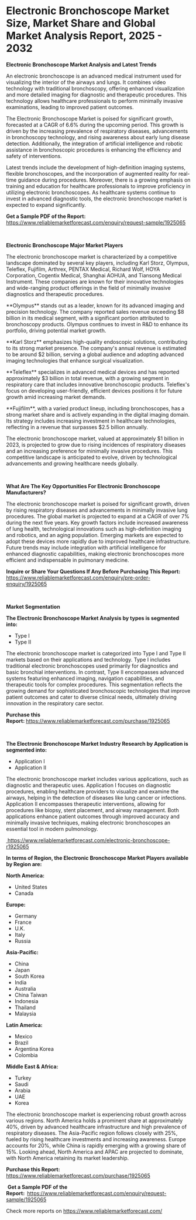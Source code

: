 <p><h1>Electronic Bronchoscope Market Size, Market Share and Global Market Analysis Report, 2025 - 2032</h1></p><p><strong>Electronic Bronchoscope Market Analysis and Latest Trends</strong></p>
<p><p>An electronic bronchoscope is an advanced medical instrument used for visualizing the interior of the airways and lungs. It combines video technology with traditional bronchoscopy, offering enhanced visualization and more detailed imaging for diagnostic and therapeutic procedures. This technology allows healthcare professionals to perform minimally invasive examinations, leading to improved patient outcomes.</p><p>The Electronic Bronchoscope Market is poised for significant growth, forecasted at a CAGR of 6.6% during the upcoming period. This growth is driven by the increasing prevalence of respiratory diseases, advancements in bronchoscopy technology, and rising awareness about early lung disease detection. Additionally, the integration of artificial intelligence and robotic assistance in bronchoscopic procedures is enhancing the efficiency and safety of interventions.</p><p>Latest trends include the development of high-definition imaging systems, flexible bronchoscopes, and the incorporation of augmented reality for real-time guidance during procedures. Moreover, there is a growing emphasis on training and education for healthcare professionals to improve proficiency in utilizing electronic bronchoscopes. As healthcare systems continue to invest in advanced diagnostic tools, the electronic bronchoscope market is expected to expand significantly.</p></p>
<p><strong>Get a Sample PDF of the Report:&nbsp;</strong> <a href="https://www.reliablemarketforecast.com/enquiry/request-sample/1925065?utm_campaign=1903&utm_medium=2&utm_source=Github&utm_content=ia&utm_term=14012025&utm_id=electronic-bronchoscope">https://www.reliablemarketforecast.com/enquiry/request-sample/1925065</a></p>
<p>&nbsp;</p>
<p><strong>Electronic Bronchoscope Major Market Players</strong></p>
<p><p>The electronic bronchoscope market is characterized by a competitive landscape dominated by several key players, including Karl Storz, Olympus, Teleflex, Fujifilm, Arthrex, PENTAX Medical, Richard Wolf, HOYA Corporation, Cogentix Medical, Shanghai AOHUA, and Tiansong Medical Instrument. These companies are known for their innovative technologies and wide-ranging product offerings in the field of minimally invasive diagnostics and therapeutic procedures.</p><p>**Olympus** stands out as a leader, known for its advanced imaging and precision technology. The company reported sales revenue exceeding $8 billion in its medical segment, with a significant portion attributed to bronchoscopy products. Olympus continues to invest in R&D to enhance its portfolio, driving potential market growth.</p><p>**Karl Storz** emphasizes high-quality endoscopic solutions, contributing to its strong market presence. The company's annual revenue is estimated to be around $2 billion, serving a global audience and adopting advanced imaging technologies that enhance surgical visualization.</p><p>**Teleflex** specializes in advanced medical devices and has reported approximately $3 billion in total revenue, with a growing segment in respiratory care that includes innovative bronchoscopic products. Teleflex's focus on developing user-friendly, efficient devices positions it for future growth amid increasing market demands.</p><p>**Fujifilm**, with a varied product lineup, including bronchoscopes, has a strong market share and is actively expanding in the digital imaging domain. Its strategy includes increasing investment in healthcare technologies, reflecting in a revenue that surpasses $2.5 billion annually.</p><p>The electronic bronchoscope market, valued at approximately $1 billion in 2023, is projected to grow due to rising incidences of respiratory diseases and an increasing preference for minimally invasive procedures. This competitive landscape is anticipated to evolve, driven by technological advancements and growing healthcare needs globally.</p></p>
<p>&nbsp;</p>
<p><strong>What Are The Key Opportunities For Electronic Bronchoscope Manufacturers?</strong></p>
<p><p>The electronic bronchoscope market is poised for significant growth, driven by rising respiratory diseases and advancements in minimally invasive lung procedures. The global market is projected to expand at a CAGR of over 7% during the next five years. Key growth factors include increased awareness of lung health, technological innovations such as high-definition imaging and robotics, and an aging population. Emerging markets are expected to adopt these devices more rapidly due to improved healthcare infrastructure. Future trends may include integration with artificial intelligence for enhanced diagnostic capabilities, making electronic bronchoscopes more efficient and indispensable in pulmonary medicine.</p></p>
<p><strong>Inquire or Share Your Questions If Any Before Purchasing This Report:</strong> <a href="https://www.reliablemarketforecast.com/enquiry/pre-order-enquiry/1925065?utm_campaign=1903&utm_medium=2&utm_source=Github&utm_content=ia&utm_term=14012025&utm_id=electronic-bronchoscope">https://www.reliablemarketforecast.com/enquiry/pre-order-enquiry/1925065</a></p>
<p>&nbsp;</p>
<p><strong>Market Segmentation</strong></p>
<p><strong>The Electronic Bronchoscope Market Analysis by types is segmented into:</strong></p>
<p><ul><li>Type I</li><li>Type II</li></ul></p>
<p><p>The electronic bronchoscope market is categorized into Type I and Type II markets based on their applications and technology. Type I includes traditional electronic bronchoscopes used primarily for diagnostics and basic bronchial interventions. In contrast, Type II encompasses advanced systems featuring enhanced imaging, navigation capabilities, and therapeutic tools for complex procedures. This segmentation reflects the growing demand for sophisticated bronchoscopic technologies that improve patient outcomes and cater to diverse clinical needs, ultimately driving innovation in the respiratory care sector.</p></p>
<p><strong>Purchase this Report:&nbsp;</strong><a href="https://www.reliablemarketforecast.com/purchase/1925065?utm_campaign=1903&utm_medium=2&utm_source=Github&utm_content=ia&utm_term=14012025&utm_id=electronic-bronchoscope">https://www.reliablemarketforecast.com/purchase/1925065</a></p>
<p>&nbsp;</p>
<p><strong>The Electronic Bronchoscope Market Industry Research by Application is segmented into:</strong></p>
<p><ul><li>Application I</li><li>Application II</li></ul></p>
<p><p>The electronic bronchoscope market includes various applications, such as diagnostic and therapeutic uses. Application I focuses on diagnostic procedures, enabling healthcare providers to visualize and examine the airways, helping in the detection of diseases like lung cancer or infections. Application II encompasses therapeutic interventions, allowing for procedures like biopsy, stent placement, and airway management. Both applications enhance patient outcomes through improved accuracy and minimally invasive techniques, making electronic bronchoscopes an essential tool in modern pulmonology.</p></p>
<p><a href="https://www.reliablemarketforecast.com/electronic-bronchoscope-r1925065?utm_campaign=1903&utm_medium=2&utm_source=Github&utm_content=ia&utm_term=14012025&utm_id=electronic-bronchoscope">&nbsp;https://www.reliablemarketforecast.com/electronic-bronchoscope-r1925065</a></p>
<p><strong>In terms of Region, the Electronic Bronchoscope Market Players available by Region are:</strong></p>
<p>
    <p> <strong> North America: </strong>
        <ul>
            <li>United States</li>
            <li>Canada</li>
        </ul>
        </p> 
    <p> <strong> Europe: </strong>
        <ul>
            <li>Germany</li>
            <li>France</li>
            <li>U.K.</li>
            <li>Italy</li>
            <li>Russia</li>
        </ul>
        </p> 
    <p> <strong> Asia-Pacific: </strong>
        <ul>
            <li>China</li>
            <li>Japan</li>
            <li>South Korea</li>
            <li>India</li>
            <li>Australia</li>
            <li>China Taiwan</li>
            <li>Indonesia</li>
            <li>Thailand</li>
            <li>Malaysia</li>
        </ul>
        </p> 
    <p> <strong> Latin America: </strong>
        <ul>
            <li>Mexico</li>
            <li>Brazil</li>
            <li>Argentina Korea</li>
            <li>Colombia</li>
        </ul>
        </p> 
    <p> <strong> Middle East & Africa: </strong>
        <ul>
            <li>Turkey</li>
            <li>Saudi</li>
            <li>Arabia</li>
            <li>UAE</li>
            <li>Korea</li>
        </ul>
    </p>
    </p>
<p><p>The electronic bronchoscope market is experiencing robust growth across various regions. North America holds a prominent share at approximately 40%, driven by advanced healthcare infrastructure and high prevalence of respiratory diseases. The Asia-Pacific region follows closely with 25%, fueled by rising healthcare investments and increasing awareness. Europe accounts for 20%, while China is rapidly emerging with a growing share of 15%. Looking ahead, North America and APAC are projected to dominate, with North America retaining its market leadership.</p></p>
<p><strong>Purchase this Report: </strong><a href="https://www.reliablemarketforecast.com/purchase/1925065?utm_campaign=1903&utm_medium=2&utm_source=Github&utm_content=ia&utm_term=14012025&utm_id=electronic-bronchoscope">https://www.reliablemarketforecast.com/purchase/1925065</a></p>
<p>&nbsp;<strong>Get a Sample PDF of the Report:&nbsp;&nbsp;</strong><a href="https://www.reliablemarketforecast.com/enquiry/request-sample/1925065?utm_campaign=1903&utm_medium=2&utm_source=Github&utm_content=ia&utm_term=14012025&utm_id=electronic-bronchoscope">https://www.reliablemarketforecast.com/enquiry/request-sample/1925065</a></p>
<p><strong></strong></p>
<p>Check more reports on <a href="https://www.reliablemarketforecast.com/?utm_campaign=1903&utm_medium=2&utm_source=Github&utm_content=ia&utm_term=14012025&utm_id=electronic-bronchoscope">https://www.reliablemarketforecast.com/</a></p>